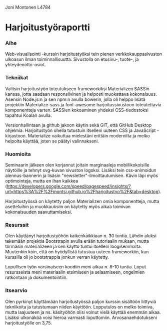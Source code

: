 Joni Montonen L4784

# Harjoitustyöraportti

### Aihe
Web-visualisointi -kurssin harjoitustyöksi tein pienen verkkokauppasivuston ulkoasun ilman toiminnallisuutta. Sivustolla on etusivu-, tuote-, ja yhteydenotto-osiot.  
### Tekniikat
Valitsin harjoitustyön toteutukseen frameworkiksi Materializen SASSin kanssa, jotta saadaan responsiivinen ja helposti muokattava kokonaisuus. Asensin Node.js:n ja sen npm:n avulla bowerin, jolla oli helppo lisätä projektiin Materialize-sass ja font-awesome harjoitussivustoon toteutettavia komponentteja varten. SASSien kokoaminen yhdeksi CSS-tiedostoksi tapahtui Koalan avulla.

Versionhallintaan ja github jakoon käytin sekä GIT, että GitHub Desktop ohjelmia. Harjoitustyön ohella tutustuin itselleni uuteen CSS ja JavaScript -kirjastoon. Materialize vaikuttaa mielestäni erittäin modernilta ja melko helpolta käyttää, joten se päätyi valinnakseni.
### Huomioita
Seminaarin jälkeen olen korjannut joitain marginaaleja mobiilikokoisille näytöille ja tehnyt svg-kuvan sivuston logoksi. Lisäksi tein css-animoidun alennus-bannerin ja lisäsin "newsletter"-ilmoittautumisen. Kävin läpi myös optimointeja, mutta en ihan kaikkea (https://developers.google.com/speed/pagespeed/insights/?url=https%3A%2F%2Fmontsi.github.io%2Fharjoitustyo%2F&tab=desktop). 

Harjoitustyössä on käytetty paljon Materializen omia komponentteja, mutta asetteluihin ja muokkauksiin on käytetty myös aikaa toimivan kokonaisuuden saavuttamiseksi.
### Resurssit
Olen käyttänyt harjoitustyöhön kaikenkaikkiaan n. 30 tuntia. Lähdin aluksi tekemään projektia Bootstrapin avulla erään tutoriaalin mukaan, mutta törmäsin materializeen ja sen käyttö tuntui itselleni loogisemmalta. Muutenkin koin, että on hyödyllistä tutustua uuteen frameworkiin, kun kurssilla oli jo bootstrappia jonkun verran käytetty. 

Lopullisen työn varsinaiseen koodiin meni aikaa n. 8-10 tuntia. Loput resursseista meni materiaalin etsimiseen ja selaamiseen, ongelmien ratkontaan ja dokumentointiin.
### Itsearvio
Olen pyrkinyt käyttämään harjoitustyössä paljon kurssin sisältöön liittyviä tekniikoita ja tutustumaan niiden käyttöön. Lopputulos on melko toimiva, mutta laajuuteen ja ns. käsityöhön olisi voinut vielä käyttää enemmän aikaa. Lisäksi ulkonäköä voisi hieroa varmasti loputtomiin. Arvosanaehdotukseni harjoitustyölle on 3,75.

